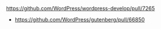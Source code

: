 https://github.com/WordPress/wordpress-develop/pull/7265

* https://github.com/WordPress/gutenberg/pull/66850
